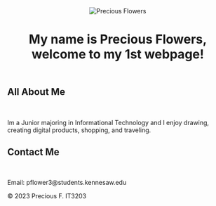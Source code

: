 <html>
<body>
<header>
  <img src="Welcome-Pic.jpg" alt="Precious Flowers">
  <h1>My name is Precious Flowers, welcome to my 1st webpage!</h1>
</header>
    <h2><strong>All About Me</strong></h2> <br>
    <p>Im a Junior majoring in Informational Technology and I enjoy drawing, creating digital products, shopping, and traveling.</p>
  <h2><strong>Contact Me</strong></h2> <br>
    <p>Email: pflower3@students.kennesaw.edu</p>
  <footer>
    <p> &copy; 2023 Precious F. IT3203</p>
  </footer>
</body>
</html>
